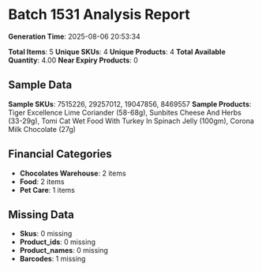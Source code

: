 # Batch 1531 Analysis Report

**Generation Time**: 2025-08-06 20:53:34

**Total Items**: 5
**Unique SKUs**: 4
**Unique Products**: 4
**Total Available Quantity**: 4.00
**Near Expiry Products**: 0

## Sample Data
**Sample SKUs**: 7515226, 29257012, 19047856, 8469557
**Sample Products**: Tiger Excellence Lime Coriander (58-68g), Sunbites Cheese And Herbs (33-29g), Tomi Cat Wet Food With Turkey In Spinach Jelly (100gm), Corona Milk Chocolate (27g)

## Financial Categories
- **Chocolates Warehouse**: 2 items
- **Food**: 2 items
- **Pet Care**: 1 items

## Missing Data
- **Skus**: 0 missing
- **Product_ids**: 0 missing
- **Product_names**: 0 missing
- **Barcodes**: 1 missing
